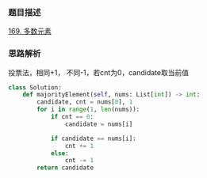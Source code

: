 

### 题目描述

[169. 多数元素](https://leetcode.cn/problems/majority-element/)

### 思路解析

投票法，相同+1， 不同-1，若cnt为0，candidate取当前值

```python
class Solution:
    def majorityElement(self, nums: List[int]) -> int:
        candidate, cnt = nums[0], 1
        for i in range(1, len(nums)):
            if cnt == 0:
                candidate = nums[i]

            if candidate == nums[i]:
                cnt += 1
            else:
                cnt -= 1
        return candidate
```

